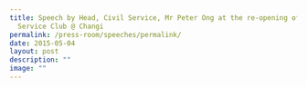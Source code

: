 ```yaml
---
title: Speech by Head, Civil Service, Mr Peter Ong at the re‑opening of Civil
  Service Club @ Changi
permalink: /press-room/speeches/permalink/
date: 2015-05-04
layout: post
description: ""
image: ""
---
```

